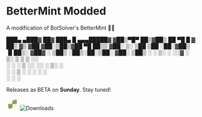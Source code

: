 # BetterMint Modded
A modification of BotSolver's BetterMint 💚🍡

 ███▄ ▄███▓ ██▓ ███▄    █ ▄▄▄█████▓
▓██▒▀█▀ ██▒▓██▒ ██ ▀█   █ ▓  ██▒ ▓▒
▓██    ▓██░▒██▒▓██  ▀█ ██▒▒ ▓██░ ▒░
▒██    ▒██ ░██░▓██▒  ▐▌██▒░ ▓██▓ ░ 
▒██▒   ░██▒░██░▒██░   ▓██░  ▒██▒ ░ 
░ ▒░   ░  ░░▓  ░ ▒░   ▒ ▒   ▒ ░░   
░  ░      ░ ▒ ░░ ░░   ░ ▒░    ░    
░      ░    ▒ ░   ░   ░ ░   ░      
       ░    ░           ░          
                                   

Releases as BETA on **Sunday**. Stay tuned!



![BetterMint Modded Logo](https://github.com/BarioIsCoding/BetterMintModded/blob/main/EngineWS/icons/icon-32.png?raw=true)   ![Downloads](https://img.shields.io/github/downloads/BarioIsCoding/BetterMintModded/total?style=for-the-badge)
